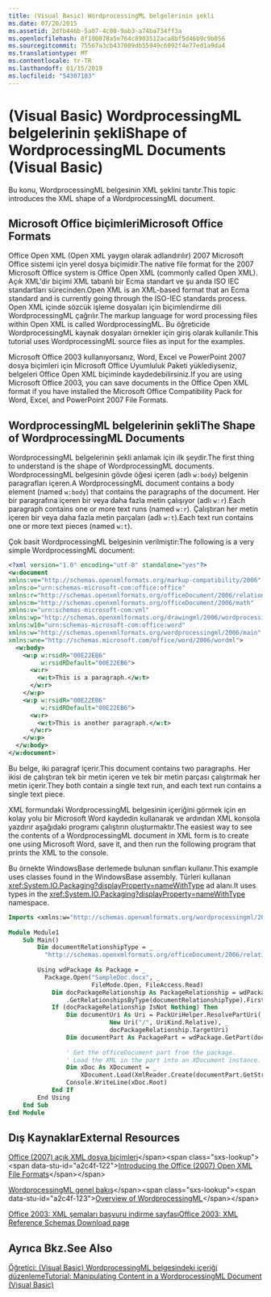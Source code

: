 ```yaml
---
title: (Visual Basic) WordprocessingML belgelerinin şekli
ms.date: 07/20/2015
ms.assetid: 2dfb446b-5a07-4c00-9ab3-a74ba734ff3a
ms.openlocfilehash: 8f100078a5e764c8903512aca8bf5d46b9c9b056
ms.sourcegitcommit: 75567a3cb437009db55949c6092f4e77ed1a9da4
ms.translationtype: MT
ms.contentlocale: tr-TR
ms.lasthandoff: 01/15/2019
ms.locfileid: "54307103"
---
```

# <a name="shape-of-wordprocessingml-documents-visual-basic"></a><span data-ttu-id="a2c4f-102">(Visual Basic) WordprocessingML belgelerinin şekli</span><span class="sxs-lookup"><span data-stu-id="a2c4f-102">Shape of WordprocessingML Documents (Visual Basic)</span></span>
<span data-ttu-id="a2c4f-103">Bu konu, WordprocessingML belgesinin XML şeklini tanıtır.</span><span class="sxs-lookup"><span data-stu-id="a2c4f-103">This topic introduces the XML shape of a WordprocessingML document.</span></span>  
  
## <a name="microsoft-office-formats"></a><span data-ttu-id="a2c4f-104">Microsoft Office biçimleri</span><span class="sxs-lookup"><span data-stu-id="a2c4f-104">Microsoft Office Formats</span></span>  
 <span data-ttu-id="a2c4f-105">Office Open XML (Open XML yaygın olarak adlandırılır) 2007 Microsoft Office sistemi için yerel dosya biçimidir.</span><span class="sxs-lookup"><span data-stu-id="a2c4f-105">The native file format for the 2007 Microsoft Office system is Office Open XML (commonly called Open XML).</span></span> <span data-ttu-id="a2c4f-106">Açık XML'dir biçimi XML tabanlı bir Ecma standart ve şu anda ISO IEC standartları sürecinden.</span><span class="sxs-lookup"><span data-stu-id="a2c4f-106">Open XML is an XML-based format that an Ecma standard and is currently going through the ISO-IEC standards process.</span></span> <span data-ttu-id="a2c4f-107">Open XML içinde sözcük işleme dosyaları için biçimlendirme dili WordprocessingML çağrılır.</span><span class="sxs-lookup"><span data-stu-id="a2c4f-107">The markup language for word processing files within Open XML is called WordprocessingML.</span></span> <span data-ttu-id="a2c4f-108">Bu öğreticide WordprocessingML kaynak dosyaları örnekler için giriş olarak kullanılır.</span><span class="sxs-lookup"><span data-stu-id="a2c4f-108">This tutorial uses WordprocessingML source files as input for the examples.</span></span>  
  
 <span data-ttu-id="a2c4f-109">Microsoft Office 2003 kullanıyorsanız, Word, Excel ve PowerPoint 2007 dosya biçimleri için Microsoft Office Uyumluluk Paketi yüklediyseniz, belgeleri Office Open XML biçiminde kaydedebilirsiniz.</span><span class="sxs-lookup"><span data-stu-id="a2c4f-109">If you are using Microsoft Office 2003, you can save documents in the Office Open XML format if you have installed the Microsoft Office Compatibility Pack for Word, Excel, and PowerPoint 2007 File Formats.</span></span>  
  
## <a name="the-shape-of-wordprocessingml-documents"></a><span data-ttu-id="a2c4f-110">WordprocessingML belgelerinin şekli</span><span class="sxs-lookup"><span data-stu-id="a2c4f-110">The Shape of WordprocessingML Documents</span></span>  
 <span data-ttu-id="a2c4f-111">WordprocessingML belgelerinin şekli anlamak için ilk şeydir.</span><span class="sxs-lookup"><span data-stu-id="a2c4f-111">The first thing to understand is the shape of WordprocessingML documents.</span></span> <span data-ttu-id="a2c4f-112">WordprocessingML belgesinin gövde öğesi içeren (adlı `w:body`) belgenin paragrafları içeren.</span><span class="sxs-lookup"><span data-stu-id="a2c4f-112">A WordprocessingML document contains a body element (named `w:body`) that contains the paragraphs of the document.</span></span> <span data-ttu-id="a2c4f-113">Her bir paragrafına içeren bir veya daha fazla metin çalışıyor (adlı `w:r`).</span><span class="sxs-lookup"><span data-stu-id="a2c4f-113">Each paragraph contains one or more text runs (named `w:r`).</span></span> <span data-ttu-id="a2c4f-114">Çalıştıran her metin içeren bir veya daha fazla metin parçaları (adlı `w:t`).</span><span class="sxs-lookup"><span data-stu-id="a2c4f-114">Each text run contains one or more text pieces (named `w:t`).</span></span>  
  
 <span data-ttu-id="a2c4f-115">Çok basit WordprocessingML belgesinin verilmiştir:</span><span class="sxs-lookup"><span data-stu-id="a2c4f-115">The following is a very simple WordprocessingML document:</span></span>  
  
```xml  
<?xml version="1.0" encoding="utf-8" standalone="yes"?>  
<w:document  
xmlns:ve="http://schemas.openxmlformats.org/markup-compatibility/2006"  
xmlns:o="urn:schemas-microsoft-com:office:office"  
xmlns:r="http://schemas.openxmlformats.org/officeDocument/2006/relationships"  
xmlns:m="http://schemas.openxmlformats.org/officeDocument/2006/math"  
xmlns:v="urn:schemas-microsoft-com:vml"  
xmlns:wp="http://schemas.openxmlformats.org/drawingml/2006/wordprocessingDrawing"  
xmlns:w10="urn:schemas-microsoft-com:office:word"  
xmlns:w="http://schemas.openxmlformats.org/wordprocessingml/2006/main"  
xmlns:wne="http://schemas.microsoft.com/office/word/2006/wordml">  
  <w:body>  
    <w:p w:rsidR="00E22EB6"  
         w:rsidRDefault="00E22EB6">  
      <w:r>  
        <w:t>This is a paragraph.</w:t>  
      </w:r>  
    </w:p>  
    <w:p w:rsidR="00E22EB6"  
         w:rsidRDefault="00E22EB6">  
      <w:r>  
        <w:t>This is another paragraph.</w:t>  
      </w:r>  
    </w:p>  
  </w:body>  
</w:document>  
```  
  
 <span data-ttu-id="a2c4f-116">Bu belge, iki paragraf içerir.</span><span class="sxs-lookup"><span data-stu-id="a2c4f-116">This document contains two paragraphs.</span></span> <span data-ttu-id="a2c4f-117">Her ikisi de çalıştıran tek bir metin içeren ve tek bir metin parçası çalıştırmak her metin içerir.</span><span class="sxs-lookup"><span data-stu-id="a2c4f-117">They both contain a single text run, and each text run contains a single text piece.</span></span>  
  
 <span data-ttu-id="a2c4f-118">XML formundaki WordprocessingML belgesinin içeriğini görmek için en kolay yolu bir Microsoft Word kaydedin kullanarak ve ardından XML konsola yazdırır aşağıdaki programı çalıştırın oluşturmaktır.</span><span class="sxs-lookup"><span data-stu-id="a2c4f-118">The easiest way to see the contents of a WordprocessingML document in XML form is to create one using Microsoft Word, save it, and then run the following program that prints the XML to the console.</span></span>  
  
 <span data-ttu-id="a2c4f-119">Bu örnekte WindowsBase derlemede bulunan sınıfları kullanır.</span><span class="sxs-lookup"><span data-stu-id="a2c4f-119">This example uses classes found in the WindowsBase assembly.</span></span> <span data-ttu-id="a2c4f-120">Türleri kullanan <xref:System.IO.Packaging?displayProperty=nameWithType> ad alanı.</span><span class="sxs-lookup"><span data-stu-id="a2c4f-120">It uses types in the <xref:System.IO.Packaging?displayProperty=nameWithType> namespace.</span></span>  
  
```vb  
Imports <xmlns:w="http://schemas.openxmlformats.org/wordprocessingml/2006/main">  
  
Module Module1  
    Sub Main()  
        Dim documentRelationshipType = _  
          "http://schemas.openxmlformats.org/officeDocument/2006/relationships/officeDocument"  
  
        Using wdPackage As Package = _  
          Package.Open("SampleDoc.docx", _  
                       FileMode.Open, FileAccess.Read)  
            Dim docPackageRelationship As PackageRelationship = wdPackage _  
                .GetRelationshipsByType(documentRelationshipType).FirstOrDefault()  
            If (docPackageRelationship IsNot Nothing) Then  
                Dim documentUri As Uri = PackUriHelper.ResolvePartUri( _  
                            New Uri("/", UriKind.Relative), _  
                            docPackageRelationship.TargetUri)  
                Dim documentPart As PackagePart = wdPackage.GetPart(documentUri)  
  
                ' Get the officeDocument part from the package.  
                ' Load the XML in the part into an XDocument instance.  
                Dim xDoc As XDocument = _  
                    XDocument.Load(XmlReader.Create(documentPart.GetStream()))  
                Console.WriteLine(xDoc.Root)  
            End If  
        End Using  
    End Sub  
End Module  
```  
  
## <a name="external-resources"></a><span data-ttu-id="a2c4f-121">Dış Kaynaklar</span><span class="sxs-lookup"><span data-stu-id="a2c4f-121">External Resources</span></span>  
 <span data-ttu-id="a2c4f-122">[Office (2007) açık XML dosya biçimleri](https://docs.microsoft.com/previous-versions/office/developer/office-2007/aa338205(v=office.12))</span><span class="sxs-lookup"><span data-stu-id="a2c4f-122">[Introducing the Office (2007) Open XML File Formats](https://docs.microsoft.com/previous-versions/office/developer/office-2007/aa338205(v=office.12))</span></span>  
  
 <span data-ttu-id="a2c4f-123">[WordprocessingML genel bakış](https://msdn.microsoft.com/library/aa212812(office.11).aspx)</span><span class="sxs-lookup"><span data-stu-id="a2c4f-123">[Overview of WordprocessingML](https://msdn.microsoft.com/library/aa212812(office.11).aspx)</span></span>  
  
 [<span data-ttu-id="a2c4f-124">Office 2003: XML şemaları başvuru indirme sayfası</span><span class="sxs-lookup"><span data-stu-id="a2c4f-124">Office 2003: XML Reference Schemas Download page</span></span>](https://go.microsoft.com/fwlink/?LinkId=98095)  
  
## <a name="see-also"></a><span data-ttu-id="a2c4f-125">Ayrıca Bkz.</span><span class="sxs-lookup"><span data-stu-id="a2c4f-125">See Also</span></span>  
 [<span data-ttu-id="a2c4f-126">Öğretici: (Visual Basic) WordprocessingML belgesindeki içeriği düzenleme</span><span class="sxs-lookup"><span data-stu-id="a2c4f-126">Tutorial: Manipulating Content in a WordprocessingML Document (Visual Basic)</span></span>](../../../../visual-basic/programming-guide/concepts/linq/tutorial-manipulating-content-in-a-wordprocessingml-document.md)
